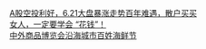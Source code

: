   
[A股空投利好，6.21大盘暴涨走势百年难遇，散户买买](http://www.dianyue.me/archives/823/j2xm7ropjdmdfdsu/)  
[女人，一定要学会 “花钱”！](http://www.dianyue.me/archives/832/32im93obs1w6j9uh/)  
[中外商品博览会沿海城市百姓海鲜节](http://www.dianyue.me/archives/111/yelhrlbt156vvqmb/)